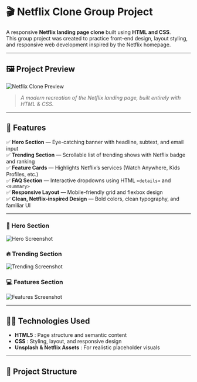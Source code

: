 # 🎬 Netflix Clone Group Project  

A responsive **Netflix landing page clone** built using **HTML and CSS**.  
This group project was created to practice front-end design, layout styling, and responsive web development inspired by the Netflix homepage.  

---

## 🖼️ Project Preview  

![Netflix Clone Preview](https://images.unsplash.com/photo-1574375927938-d5a98e8ffe85?w=1920)  

> *A modern recreation of the Netflix landing page, built entirely with HTML & CSS.*

---

## 🚀 Features  

✅ **Hero Section** — Eye-catching banner with headline, subtext, and email input  
✅ **Trending Section** — Scrollable list of trending shows with Netflix badge and ranking  
✅ **Feature Cards** — Highlights Netflix’s services (Watch Anywhere, Kids Profiles, etc.)  
✅ **FAQ Section** — Interactive dropdowns using HTML `<details>` and `<summary>`  
✅ **Responsive Layout** — Mobile-friendly grid and flexbox design  
✅ **Clean, Netflix-inspired Design** — Bold colors, clean typography, and familiar UI  

---

### 🎥 Hero Section
![Hero Screenshot](./images/hero.png)

### 🔥 Trending Section
![Trending Screenshot](./images/trending.png)

### 💻 Features Section
![Features Screenshot](./images/features.png)

---
## 🧑‍💻 Technologies Used  

- **HTML5** : Page structure and semantic content  
- **CSS** : Styling, layout, and responsive design  
- **Unsplash & Netflix Assets** : For realistic placeholder visuals  

---

## 📂 Project Structure  


